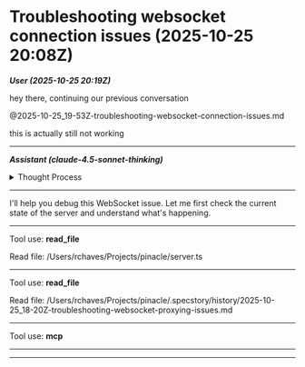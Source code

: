 <!-- Generated by SpecStory -->

<!-- cursor Session 0c448c9f-1488-4974-a912-de8f6eacd6df (2025-10-25 20:08Z) -->

# Troubleshooting websocket connection issues (2025-10-25 20:08Z)

_**User (2025-10-25 20:19Z)**_

hey there, continuing our previous conversation

@2025-10-25_19-53Z-troubleshooting-websocket-connection-issues.md 

this is actually still not working

---

_**Assistant (claude-4.5-sonnet-thinking)**_

<think><details><summary>Thought Process</summary>The user is continuing the previous conversation about WebSocket connection issues. They're saying it's still not working. Let me read the current server.ts file to see what the current state is, and also look at the previous conversation to understand what was attempted.

Let me first read the files to understand the context better.</details></think>

---

I'll help you debug this WebSocket issue. Let me first check the current state of the server and understand what's happening.

---

Tool use: **read_file**

Read file: /Users/rchaves/Projects/pinacle/server.ts

---

Tool use: **read_file**

Read file: /Users/rchaves/Projects/pinacle/.specstory/history/2025-10-25_18-20Z-troubleshooting-websocket-proxying-issues.md

---

Tool use: **mcp**

---



---

